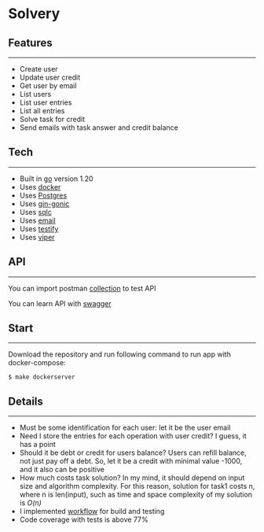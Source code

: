 # Solvery


## Features
___
- Create user
- Update user credit
- Get user by email
- List users
- List user entries
- List all entries
- Solve task for credit
- Send emails with task answer and credit balance

## Tech
___
- Built in [go](https://go.dev/) version 1.20
- Uses [docker](https://www.docker.com/) 
- Uses [Postgres](https://www.postgresql.org/)
- Uses [gin-gonic](https://github.com/gin-gonic/gin)
- Uses [sqlc](https://github.com/kyleconroy/sqlc)
- Uses [email](https://github.com/jordan-wright/email)
- Uses [testify](https://github.com/stretchr/testify)
- Uses [viper](https://github.com/spf13/viper)

## API
___
You can import postman [collection](https://github.com/andrew55516/Solvery/tree/postman/postman/collections) to test API

You can learn API with [swagger](https://app.swaggerhub.com/apis/ANDREYAKSENOV/Solvery55516/1.0.0)

## Start
___
Download the repository and run following command to run app with docker-compose:
```
$ make dockerserver
```

## Details
___
- Must be some identification for each user: let it be the user email
- Need I store the entries for each operation with user credit? I guess, it has a point
- Should it be debt or credit for users balance? Users can refill balance, not just pay off a debt. So, let it be a credit with minimal value -1000, and it also can be positive
- How much costs task solution? In my mind, it should depend on input size and algorithm complexity. For this reason, solution for task1 costs n, where n is len(input), such as time and space complexity of my solution is _O(n)_ 
- I implemented [workflow](https://github.com/andrew55516/Solvery/tree/postman/.github/workflows) for build and testing
- Code coverage with tests is above 77%